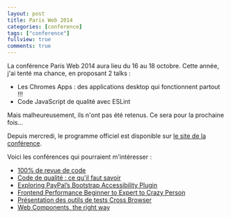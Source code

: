 ```yaml
---
layout: post
title: Paris Web 2014
categories: [conference]
tags: ["conference"]
fullview: true
comments: true
---
```


La conférence Paris Web 2014 aura lieu du 16 au 18 octobre. Cette année, j'ai tenté ma chance, en proposant 2 talks : 

* Les Chromes Apps : des applications desktop qui fonctionnent partout !!!
* Code JavaScript de qualité avec ESLint

Mais malheureusement, ils n'ont pas été retenus. Ce sera pour la prochaine fois... 

Depuis mercredi, le programme officiel est disponible sur <a href="http://www.paris-web.fr/2014/conferences/" target="_blank">le site de la conférence</a>.

Voici les conférences qui pourraient m'intéresser : 

* <a href="http://www.paris-web.fr/2014/conferences/100-de-revue-de-code.php" target="_blank">100% de revue de code</a>
* <a href="http://www.paris-web.fr/2014/conferences/code-de-qualite-ce-quil-faut-savoir.php" target="_blank">Code de qualité : ce qu'il faut savoir</a>
* <a href="http://www.paris-web.fr/2014/conferences/exploring-paypals-bootstrap-accessibility-plugin.php" target="_blank">Exploring PayPal’s Bootstrap Accessibility Plugin</a>
* <a href="http://www.paris-web.fr/2014/conferences/frontend-performance-beginner-to-expert-to-crazy-person.php" target="_blank">Frontend Performance Beginner to Expert to Crazy Person</a>
* <a href="http://www.paris-web.fr/2014/conferences/presentation-des-outils-de-tests-cross-browser.php" target="_blank">Présentation des outils de tests Cross Browser</a>
* <a href="http://www.paris-web.fr/2014/conferences/web-components-the-right-way.php" target="_blank">Web Components, the right way</a>


